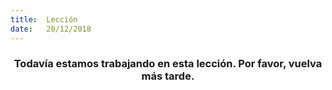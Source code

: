 ```yaml
---
title:  Lección
date:   20/12/2018
---
```


### <center>Todavía estamos trabajando en esta lección. Por favor, vuelva más tarde.</center>